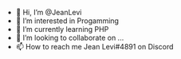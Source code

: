 - 👋 Hi, I’m @JeanLevi
- 👀 I’m interested in Progamming
- 🌱 I’m currently learning PHP
- 💞️ I’m looking to collaborate on ...
- 📫 How to reach me Jean Levi#4891 on Discord

<!---
JeanLevi/JeanLevi is a ✨ special ✨ repository because its `README.md` (this file) appears on your GitHub profile.
You can click the Preview link to take a look at your changes.
--->
